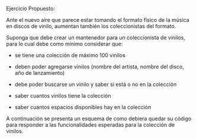 Ejercicio Propuesto:

Ante el nuevo aire que parece estar tomando el formato físico de la música en discos de vinilo, aumentan también los coleccionistas del formato.

Suponga que debe crear un mantenedor para un coleccionista de vinilos, para lo cual debe como mínimo considerar que:

- se tiene una colección de máximo 100 vinilos

- deben poder agregarse vinilos (nombre del artista, nombre del disco, año de lanzamiento)

- debe poder buscarse un vinilo y saber si está o no en la colección

- saber cuantos vinilos tiene la colección

- saber cuantos espacios disponibles hay en la colección

A continuación se presenta un esquema de como debiera quedar su código para responder a las funcionalidades esperadas para la colección de vinilos.
